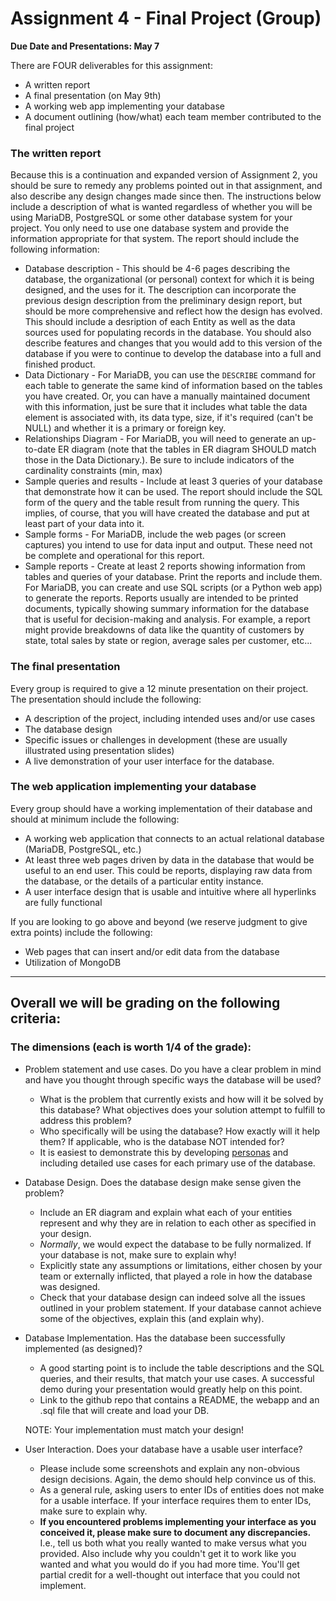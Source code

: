 # Assignment 4 - Final Project (Group)

**Due Date and Presentations:  May 7**

There are FOUR deliverables for this assignment:
* A written report
* A final presentation (on May 9th)
* A working web app implementing your database
* A document outlining (how/what) each team member contributed to the final project


### The written report

Because this is a continuation and expanded version of Assignment 2, you should be sure to remedy any problems pointed out in that assignment, and also describe any design changes made since then. 
The instructions below include a description of what is wanted regardless of whether you will be using MariaDB, PostgreSQL or some other database system for your project. You only need to use one database system and provide the information appropriate for that system. 
The report should include the following information:
* Database description - This should be 4-6 pages describing the database, the organizational (or personal) context for which it is being designed, and the uses for it. The description can incorporate the previous design description from the preliminary design report, but should be more comprehensive and reflect how the design has evolved. This should include a desription of each Entity as well as the data sources used for populating records in the database.
You should also describe features and changes that you would add to this version of the database if you were to continue to develop the database into a full and finished product.
* Data Dictionary - For MariaDB, you can use the `DESCRIBE` command for each table to generate the same kind of information based on the tables you have created. 
Or, you can have a manually maintained document with this information, just be sure that it includes what table the data element is associated with, its data type, size, if it's required (can't be NULL) and whether it is a primary or foreign key.
* Relationships Diagram - For MariaDB, you will need to generate an up-to-date ER diagram (note that the tables in ER diagram SHOULD match those in the Data Dictionary.). Be sure to include indicators of the cardinality constraints (min, max)
* Sample queries and results - Include at least 3 queries of your database that demonstrate how it can be used. The report should include the SQL form of the query and the table result from running the query. 
This implies, of course, that you will have created the database and put at least part of your data into it.
* Sample forms - For MariaDB, include the web pages (or screen captures) you intend to use for data input and output. These need not be complete and operational for this report.
* Sample reports - Create at least 2 reports showing information from tables and queries of your database. Print the reports and include them. 
For MariaDB, you can create and use SQL scripts (or a Python web app) to generate the reports. Reports usually are intended to be printed documents, typically showing summary information for the database that is useful for decision-making and analysis. For example, a report might provide breakdowns of data like the quantity of customers by state, total sales by state or region, average sales per customer, etc... 

### The final presentation
Every group is required to give a 12 minute presentation on their project. The presentation should include the following:
* A description of the project, including intended uses and/or use cases
* The database design
* Specific issues or challenges in development (these are usually illustrated using presentation slides)
* A live demonstration of your user interface for the database.

### The web application implementing your database
Every group should have a working implementation of their database and should at minimum include the following:
* A working web application that connects to an actual relational database (MariaDB, PostgreSQL, etc.) 
* At least three web pages driven by data in the database that would be useful to an end user. This could be reports, displaying raw data from the database, or the details of a particular entity instance.
* A user interface design that is usable and intuitive where all hyperlinks are fully functional

If you are looking to go above and beyond (we reserve judgment to give extra points) include the following:
* Web pages that can insert and/or edit data from the database
* Utilization of MongoDB

___

## Overall we will be grading on the following criteria:
### The dimensions (each is worth 1/4 of the grade):
* Problem statement and use cases. Do you have a clear problem in mind and have you thought through specific ways the database will be used?
  * What is the problem that currently exists and how will it be solved by this database? What objectives does your solution attempt to fulfill to address this problem?
  * Who specifically will be using the database? How exactly will it help them? If applicable, who is the database NOT intended for?
  * It is easiest to demonstrate this by developing [personas](https://www.usabilitybok.org/persona) and including detailed use cases for each primary use of the database.

* Database Design. Does the database design make sense given the problem?
  * Include an ER diagram and explain what each of your entities represent and why they are in relation to each other as specified in your design.
  * *Normally*, we would expect the database to be fully normalized. If your database is not, make sure to explain why!
  * Explicitly state any assumptions or limitations, either chosen by your team or externally inflicted, that played a role in how the database was designed.
  * Check that your database design can indeed solve all the issues outlined in your problem statement. If your database cannot achieve some of the objectives, explain this (and explain why).

* Database Implementation. Has the database been successfully implemented (as designed)?
  * A good starting point is to include the table descriptions and the SQL queries, and their results, that match your use cases. A successful demo during your presentation would greatly help on this point.
  * Link to the github repo that contains a README, the webapp and an .sql file that will create and load your DB.
  
  NOTE:  Your implementation must match your design!

* User Interaction. Does your database have a usable user interface?
  * Please include some screenshots and explain any non-obvious design decisions. Again, the demo should help convince us of this.
  * As a general rule, asking users to enter IDs of entities does not make for a usable interface. If your interface requires them to enter IDs, make sure to explain why.
  * **If you encountered problems implementing your interface as you conceived it, please make sure to document any discrepancies.** I.e., tell us both what you really wanted to make versus what you provided. Also include why you couldn't get it to work like you wanted and what you would do if you had more time. You'll get partial credit for a well-thought out interface that you could not implement. 

